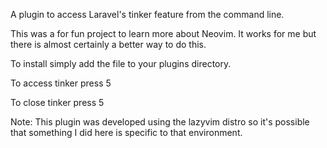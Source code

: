 A plugin to access Laravel's tinker feature from the command line.

This was a for fun project to learn more about Neovim. It works for me but there is almost certainly a better way to do this. 

To install simply add the file to your plugins directory. 

To access tinker press <leader>5

To close tinker press <leader>5

Note: This plugin was developed using the lazyvim distro so it's possible that something I did here is specific to that environment.  
